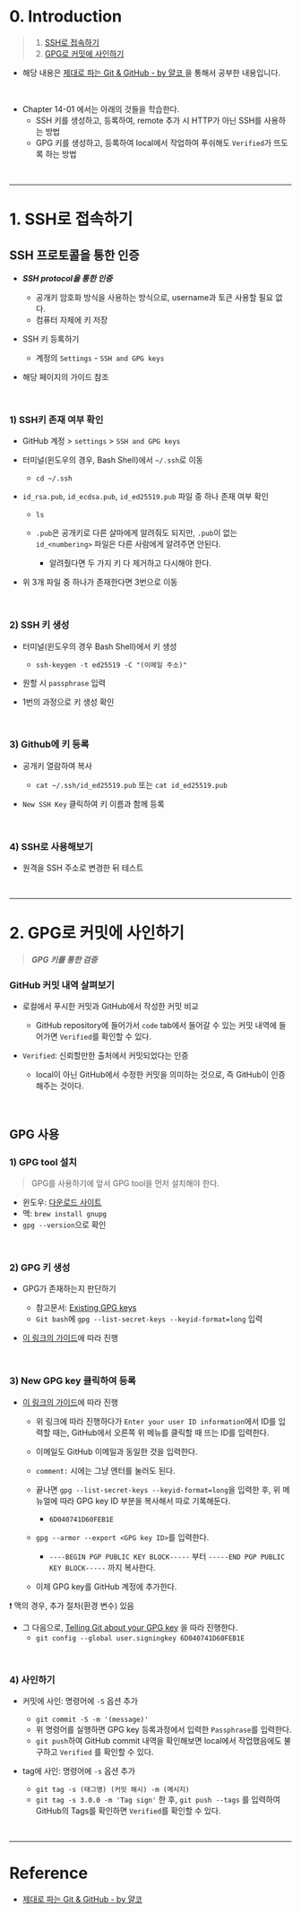 # 0. Introduction

> 1. [SSH로 접속하기](#1-ssh로-접속하기)
> 2. [GPG로 커밋에 사인하기](#2-gpg로-커밋에-사인하기)

- 해당 내용은 [제대로 파는 Git & GitHub - by 얄코 ](https://www.inflearn.com/course/%EC%A0%9C%EB%8C%80%EB%A1%9C-%ED%8C%8C%EB%8A%94-%EA%B9%83/dashboard)을 통해서 공부한 내용입니다.

<br>

- Chapter 14-01 에서는 아래의 것들을 학습한다.  
    - SSH 키를 생성하고, 등록하여, remote 추가 시 HTTP가 아닌 SSH를 사용하는 방법  
    - GPG 키를 생성하고, 등록하여 local에서 작업하여 푸쉬해도 `Verified`가 뜨도록 하는 방법

<br>

---
# 1. SSH로 접속하기



## SSH 프로토콜을 통한 인증


- **_SSH protocol을 통한 인증_**
    - 공개키 암호화 방식을 사용하는 방식으로, username과 토큰 사용할 필요 없다.  
    - 컴퓨터 자체에 키 저장  

- SSH 키 등록하기
    - 계정의 `Settings` - `SSH and GPG keys`  

- 해당 페이지의 가이드 참조  

<br>

### 1) SSH키 존재 여부 확인

- GitHub 계정 > `settings` > `SSH and GPG keys` 

- 터미널(윈도우의 경우, Bash Shell)에서 `~/.ssh`로 이동  
    - `cd ~/.ssh`  

- `id_rsa.pub`, `id_ecdsa.pub`, `id_ed25519.pub` 파일 중 하나 존재 여부 확인

    - `ls`

    - `.pub`은 공개키로 다른 살마에게 알려줘도 되지만, `.pub`이 없는 `id_<numbering>` 파일은 다른 사람에게 알려주면 안된다.  
        - 알려줬다면 두 가지 키 다 제거하고 다시해야 한다. 

- 위 3개 파일 중 하나가 존재한다면 3번으로 이동


<br>

### 2) SSH 키 생성

- 터미널(윈도우의 경우 Bash Shell)에서 키 생성  
    - `ssh-keygen -t ed25519 -C "(이메일 주소)"`



- 원할 시 `passphrase` 입력


- 1번의 과정으로 키 생성 확인  

<br>

### 3) Github에 키 등록


- 공개키 열람하여 복사 
    - `cat ~/.ssh/id_ed25519.pub` 또는 `cat id_ed25519.pub`

- `New SSH Key` 클릭하여 키 이름과 함께 등록  


<br>

### 4) SSH로 사용해보기  

- 원격을 SSH 주소로 변경한 뒤 테스트  

<br>

---
# 2. GPG로 커밋에 사인하기

> **_GPG 키를 통한 검증_**


### GitHub 커밋 내역 살펴보기 

- 로컬에서 푸시한 커밋과 GitHub에서 작성한 커밋 비교  
    - GitHub repository에 들어가서 `code` tab에서 들어갈 수 있는 커밋 내역에 들어가면 `Verified`를 확인할 수 있다.  


- `Verified`: 신뢰할만한 출처에서 커밋되었다는 인증
    - local이 아닌 GitHub에서 수정한 커밋을 의미하는 것으로, 즉 GitHub이 인증해주는 것이다.  


<br>

## GPG 사용

### 1) GPG tool 설치

> GPG를 사용하기에 앞서 GPG tool을 먼저 설치해야 한다.   


- 윈도우: [다운로드 사이트](https://www.gnupg.org/download/)
- 맥: `brew install gnupg`
- `gpg --version`으로 확인


<br>

### 2) GPG 키 생성


- GPG가 존재하는지 판단하기
    - 참고문서: [Existing GPG keys](https://docs.github.com/en/authentication/managing-commit-signature-verification/checking-for-existing-gpg-keys)
    - `Git bash`에 `gpg --list-secret-keys --keyid-format=long` 입력  

- [이 링크의 가이드](https://docs.github.com/en/authentication/managing-commit-signature-verification/generating-a-new-gpg-key)에 따라 진행


<br>

### 3) New GPG key 클릭하여 등록


- [이 링크의 가이드](https://docs.github.com/en/authentication/managing-commit-signature-verification/telling-git-about-your-signing-key)에 따라 진행
    - 위 링크에 따라 진행하다가 `Enter your user ID information`에서 ID를 입력할 때는, GitHub에서 오른쪽 위 메뉴를 클릭할 때 뜨는 ID를 입력한다. 
    - 이메일도 GitHub 이메일과 동일한 것을 입력한다. 
    - `comment:` 시에는 그냥 엔터를 눌러도 된다.  

    - 끝나면 `gpg --list-secret-keys --keyid-format=long`을 입력한 후, 위 메뉴얼에 따라 GPG key ID 부분을 복사해서 따로 기록해둔다. 
        - `6D040741D60FEB1E`


    - `gpg --armor --export <GPG key ID>`를 입력한다.
        - `----BEGIN PGP PUBLIC KEY BLOCK-----` 부터 `-----END PGP PUBLIC KEY BLOCK-----` 까지 복사한다. 

    - 이제 GPG key를 GitHub 계정에 추가한다. 


❗ 맥의 경우, 추가 절차(환경 변수) 있음  

- 그 다음으로, [Telling Git about your GPG key](https://docs.github.com/en/authentication/managing-commit-signature-verification/telling-git-about-your-signing-key) 을 따라 진행한다.
    - `git config --global user.signingkey 6D040741D60FEB1E`


<br>

### 4) 사인하기  


- 커밋에 사인: 명령어에 `-S` 옵션 추가  

    - `git commit -S -m '(message)'`  
    - 위 명령어를 실행하면 GPG key 등록과정에서 입력한 `Passphrase`를 입력한다.  
    - `git push`하여 GitHub commit 내역을 확인해보면 local에서 작업했음에도 불구하고 `Verified` 를 확인할 수 있다. 

- tag에 사인: 명령어에 `-s` 옵션 추가 

    - `git tag -s (태그명) (커밋 해시) -m (메시지)`   
    - `git tag -s 3.0.0 -m 'Tag sign'` 한 후, `git push --tags` 를 입력하여 GitHub의 Tags를 확인하면 `Verified`를 확인할 수 있다.  


<br>

---

# Reference

- [제대로 파는 Git & GitHub - by 얄코](https://www.inflearn.com/course/%EC%A0%9C%EB%8C%80%EB%A1%9C-%ED%8C%8C%EB%8A%94-%EA%B9%83/dashboard)

